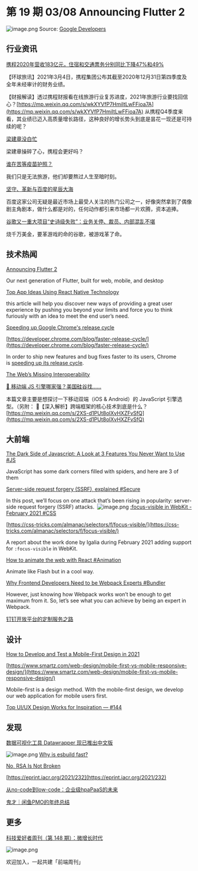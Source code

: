 # 第 19 期 03/08 Announcing Flutter 2
![image.png](https://cdn.nlark.com/yuque/0/2021/png/85771/1615007773385-f4a584e8-bab5-4654-806f-26408ef38b40.png#align=left&display=inline&height=251&margin=%5Bobject%20Object%5D&name=image.png&originHeight=900&originWidth=1600&size=2763790&status=done&style=none&width=446)
Source: [Google Developers](https://developers.googleblog.com/2021/03/announcing-flutter-2.html)
## 行业资讯
[携程2020年营收183亿元，住宿和交通票务分别同比下降47%和49%](https://mp.weixin.qq.com/s/PFQIyObdSen6kazA2aN74w)

【环球旅讯】2021年3月4日，携程集团公布其截至2020年12月31日第四季度及全年未经审计的财务业绩。

【财报解读】透过携程财报看在线旅游行业复苏进度，2021年旅游行业要找回信心？[https://mp.weixin.qq.com/s/wkXYVfP7HmiItLwFFioa7A](https://mp.weixin.qq.com/s/wkXYVfP7HmiItLwFFioa7A)
从携程Q4季度来看，其业绩已迈入高质量增长路径，这种良好的增长势头到底是昙花一现还是可持续的呢？

[梁建章没白忙](https://mp.weixin.qq.com/s/BR8sSwY0FqfTLvyhkf_DuQ)

梁建章操碎了心，携程会更好吗？

[谁在苦等疫苗护照？](https://mp.weixin.qq.com/s/gULkTRsxf7OFvEhXL89KeA)

我们只是无法旅游，他们却要熬过人生至暗时刻。

[坚守、革新与百度的星辰大海](https://mp.weixin.qq.com/s/gW-jkwYAe7JhCd3R89bupg)

百度这家公司无疑是最近市场上最受人关注的热门公司之一，好像突然拿到了偶像剧主角剧本，做什么都是对的，任何动作都引来市场都一片欢腾，资本追捧。

[谷歌又一重大项目“史诗级失败”：业务关停、裁员、内部混乱不堪](https://mp.weixin.qq.com/s/trarLHc8doyXaFNNTFuhrg)

烧千万美金，要革游戏的命的谷歌，被游戏革了命。

## 技术热闻
[Announcing Flutter 2](https://developers.googleblog.com/2021/03/announcing-flutter-2.html)

Our next generation of Flutter, built for web, mobile, and desktop

[Top App Ideas Using React Native Technology](https://codeburst.io/top-app-ideas-using-react-native-technology-bde9ffae76a0)

this article will help you discover new ways of providing a great user experience by pushing you beyond your limits and force you to think furiously with an idea to meet the end user’s need.

[Speeding up Google Chrome's release cycle](https://v8.dev/blog/faster-releases)


[https://developer.chrome.com/blog/faster-release-cycle/](https://developer.chrome.com/blog/faster-release-cycle/)

In order to ship new features and bug fixes faster to its users, Chrome is [speeding up its release cycle](https://developer.chrome.com/blog/faster-release-cycle/).

[The Web’s Missing Interoperability](https://stratechery.com/2021/the-webs-missing-interoperability/)


[🤔 移动端 JS 引擎哪家强？美国硅谷找......](https://mp.weixin.qq.com/s/2cxe1L9_vyB8oNg2jr2rkg)

本篇文章主要是想探讨一下移动双端（iOS & Android）的 JavaScript 引擎选型。（另附：
🧭【深入解析】跨端框架的核心技术到底是什么？[https://mp.weixin.qq.com/s/2XS-d1PUt8olXvHXZFvSfQ](https://mp.weixin.qq.com/s/2XS-d1PUt8olXvHXZFvSfQ)

## 大前端
[The Dark Side of Javascript: A Look at 3 Features You Never Want to Use #JS](https://blog.bitsrc.io/the-dark-side-of-javascript-a-look-at-3-features-you-never-want-to-use-83b6f0b3804b)

JavaScript has some dark corners filled with spiders, and here are 3 of them

[Server-side request forgery (SSRF), explained #Secure](https://blog.sqreen.com/ssrf-explained/)

In this post, we’ll focus on one attack that’s been rising in popularity: server-side request forgery (SSRF) attacks. 
![image.png](https://cdn.nlark.com/yuque/0/2021/png/85771/1615004740145-fefb4e7e-dc66-4d2f-967e-a121c1b2dd44.png#align=left&display=inline&height=195&margin=%5Bobject%20Object%5D&name=image.png&originHeight=870&originWidth=1868&size=152815&status=done&style=none&width=419)
[:focus-visible in WebKit - February 2021 #CSS](https://blogs.igalia.com/mrego/2021/03/01/focus-visible-in-webkit-february-2021/)


[https://css-tricks.com/almanac/selectors/f/focus-visible/](https://css-tricks.com/almanac/selectors/f/focus-visible/)

A report about the work done by Igalia during February 2021 adding support for `:focus-visible` in WebKit.

[How to animate the web with React #Animation](https://livecodestream.dev/post/how-to-animate-the-web-with-react/)

Animate like Flash but in a cool way.

[Why Frontend Developers Need to be Webpack Experts #Bundler](https://blog.bitsrc.io/why-frontend-developers-need-to-be-webpack-experts-32e734b6f04a)

However, just knowing how Webpack works won’t be enough to get maximum from it. So, let’s see what you can achieve by being an expert in Webpack.

[钉钉开放平台的定制服务之路](https://mp.weixin.qq.com/s/qro09c73-5bD5qy6i6MmuA)


## 设计
[How to Develop and Test a Mobile-First Design in 2021](https://css-tricks.com/how-to-develop-and-test-a-mobile-first-design-in-2021/)


[https://www.smartz.com/web-design/mobile-first-vs-mobile-responsive-design/](https://www.smartz.com/web-design/mobile-first-vs-mobile-responsive-design/)

Mobile-first is a design method. With the mobile-first design, we develop our web application for mobile users first.

[Top UI/UX Design Works for Inspiration — #144](https://uxplanet.org/top-ui-ux-design-inspiration-144-87b56f749bc8)


## 发现
[数据可视化工具 Datawrapper 现已推出中文版](https://blog.datawrapper.de/datawrapper-in-chinese/)



![image.png](https://cdn.nlark.com/yuque/0/2021/png/85771/1615005992377-a1bf5710-c32e-4f02-bb07-4acbd4a6c878.png#align=left&display=inline&height=146&margin=%5Bobject%20Object%5D&name=image.png&originHeight=442&originWidth=1508&size=54489&status=done&style=none&width=499)
[Why is esbuild fast?](https://esbuild.github.io/faq/#why-is-esbuild-fast)


[No, RSA Is Not Broken](https://www.schneier.com/blog/archives/2021/03/no-rsa-is-not-broken.html)


[https://eprint.iacr.org/2021/232](https://eprint.iacr.org/2021/232)


[从no-code到low-code：企业级hpaPaaS的未来](https://mp.weixin.qq.com/s/eEvUvLbC9nrCEJ3KTnz_rw)


[鬼才｜闲鱼PMO的年终总结](https://mp.weixin.qq.com/s/J36_BpE928VjQscgh7C6qA)


## 更多

[科技爱好者周刊（第 148 期）：微增长时代](http://www.ruanyifeng.com/blog/2021/03/weekly-issue-148.html)

![image.png](https://cdn.nlark.com/yuque/0/2020/png/85771/1605930034828-7fc81343-651f-4a15-8465-eebe5a23cf61.png#align=left&display=inline&height=31&margin=%5Bobject%20Object%5D&name=image.png&originHeight=90&originWidth=2186&size=14325&status=done&style=none&width=746)


欢迎加入，一起共建「前端周刊」
